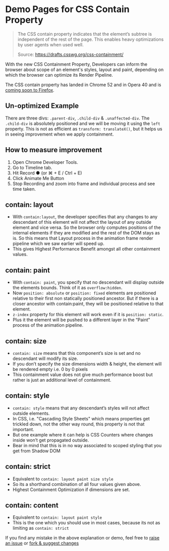 # Demo Pages for CSS Contain Property

>The CSS contain property indicates that the element’s subtree is independent of the rest of the page. This enables heavy optimizations by user agents when used well.
>
>Source: https://drafts.csswg.org/css-containment/

With the new CSS Containment Property, Developers can inform the browser about scope of an element's styles, layout and paint, depending on which the browser can optimize its Render Pipeline.

The CSS contain property has landed in Chrome 52 and in Opera 40 and is [coming soon to Firefox](https://bugzilla.mozilla.org/show_bug.cgi?id=1150081).


## Un-optimized Example
There are three divs: `.parent-div`, `.child-div` & `.unaffected-div`. The `.child-div` is absolutely positioned and we will be moving it using the `left` property. This is not as efficient as `transform: translateX()`, but it helps us in seeing improvement when we apply containment.


## How to measure improvement
1. Open Chrome Developer Tools.
2. Go to Timeline tab.
3. Hit Record ● (or ⌘ + E / Ctrl + E)
4. Click Animate Me Button
5. Stop Recording and zoom into frame and individual process and see time taken.


## contain: layout
- With `contain:layout`, the developer specifies that any changes to any descendant of this element will not affect the layout of any outside element and vice versa. So the browser only computes positions of the internal elements if they are modified and the rest of the DOM stays as is. So this means that Layout process in the animation frame render pipeline which we saw earlier will speed up.
- This gives Highest Performance Benefit amongst all other containment values.


## contain: paint
- With `contain: paint`, you specify that no descendant will display outside the elements bounds. Think of it as `overflow:hidden`.
- Now `position: absolute` or `position: fixed` elements are positioned relative to their first non statically positioned ancestor. But if there is a closer ancestor with contain:paint, they will be positioned relative to that element.
- `z-index` property for this element will work even if it is `position: static`.
- Plus it the element will be pushed to a different layer in the “Paint” process of the animation pipeline.


## contain: size
- `contain: size` means that this component’s size is set and no descendant will modify its size.
- If you don’t specify the size dimensions width & height, the element will be rendered empty i.e. 0 by 0 pixels
- This containment value does not give much performance boost but rather is just an additional level of containment.


## contain: style
- `contain: style` means that any descendant’s styles will not affect outside elements.
- In CSS, i.e. "Cascading Style Sheets" which means properties get trickled down, not the other way round, this property is not that important.
- But one example where it can help is CSS Counters where changes inside won’t get propagated outside.
- Bear in mind that this is in no way associated to scoped styling that you get from Shadow DOM


## contain: strict
- Equivalent to `contain: layout paint size style`
- So its a shorthand combination of all four values given above.
- Highest Containment Optimization if dimensions are set.


## contain: content
- Equivalent to `contain: layout paint style`
- This is the one which you should use in most cases, because its not as limiting as `contain: strict`


If you find any mistake in the above explanation or demo, feel free to [raise an issue](https://github.com/termvader/css-contain/issues/new) or [fork & suggest changes](https://github.com/termvader/css-contain)
